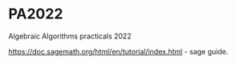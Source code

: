 # PA2022
Algebraic Algorithms practicals 2022

https://doc.sagemath.org/html/en/tutorial/index.html - sage guide.
